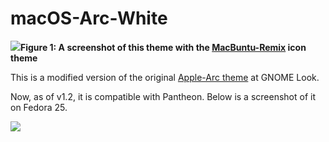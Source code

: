 # macOS-Arc-White
<img src="http://i.imgur.com/4g2v23q.png"></img><caption><b>Figure 1: A screenshot of this theme with the [MacBuntu-Remix](https://github.com/fusion809/MacBuntu-Remix) icon theme</b></caption>

This is a modified version of the original [Apple-Arc theme](https://www.gnome-look.org/p/1102848/) at GNOME Look.

Now, as of v1.2, it is compatible with Pantheon. Below is a screenshot of it on Fedora 25.

![](http://i.imgur.com/WloAR4Z.png)
